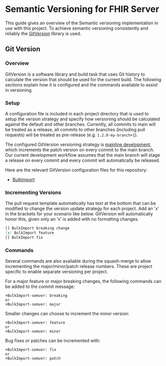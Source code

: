 # Semantic Versioning for FHIR Server

This guide gives an overview of the Semantic versioning implementation in use with this project.
To achieve semantic versioning consistently and reliably the [GitVersion](https://github.com/GitTools/GitVersion) library is used.

## Git Version

### Overview

GitVersion is a software library and build task that uses Git history to calculate the version that should be used for the current build. The following sections explain how it is configured and the commands available to assist in versioning.

### Setup

A configuration file is included in each project directory that is used to setup the version strategy and specify how versioning should be calculated against the default and other branches. Currently, all commits to main will be treated as a release, all commits to other branches (including pull requests) will be treated as pre-release (e.g. `1.2.0-my-branch+1`).

The configured GitVersion versioning strategy is [mainline development](https://gitversion.net/docs/reference/versioning-modes/mainline-development), which increments the patch version on every commit to the main branch. Our current development workflow assumes that the main branch will stage a release on every commit and every commit will automatically be released.

Here are the relevant GitVersion configuration files for this repository:

- [BulkImport](/src/FhirLoader.BulkImport/GitVersion-BulkImport.yml)

### Incrementing Versions

The pull request template automatically has text at the bottom that can be modified to change the version update strategy for each project. Add an 'x' in the brackets for your scenario like below. GitVersion will automatically honor this, given only an 'x' is added with no formatting changes.

```md
[] BulkImport breaking change
[x] BulkImport feature
[] BulkImport fix
```

### Commands
Several commands are also available during the squash-merge to allow incrementing the major/minor/patch release numbers. These are project specific to enable separate versioning per project.

For a major feature or major breaking changes, the following commands can be added to the commit message:
```
+BulkImport-semver: breaking
or
+BulkImport-semver: major
```

Smaller changes can choose to increment the minor version:
```
+BulkImport-semver: feature
or
+BulkImport-semver: minor
```

Bug fixes or patches can be incremented with:
```
+BulkImport-semver: fix
or
+BulkImport-semver: patch
```